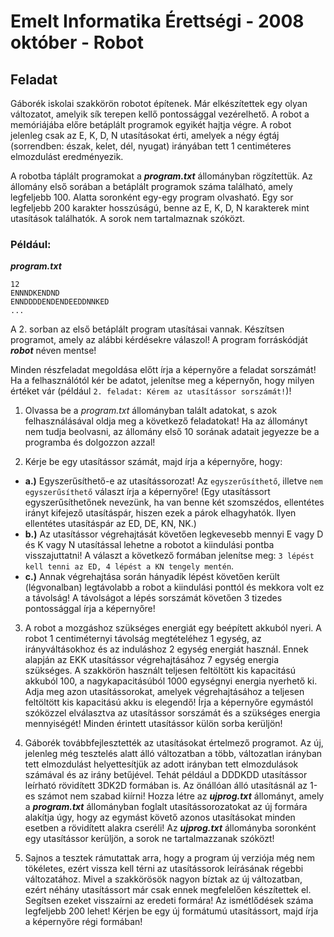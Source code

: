 # Emelt Informatika Érettségi - 2008 október - Robot

## Feladat
Gáborék iskolai szakkörön robotot építenek. Már elkészítettek egy olyan változatot, amelyik sík terepen kellő pontossággal vezérelhető. A robot a memóriájába előre betáplált programok egyikét hajtja végre. A robot jelenleg csak az E, K, D, N utasításokat érti, amelyek a négy égtáj (sorrendben: észak, kelet, dél, nyugat) irányában tett 1 centiméteres elmozdulást eredményezik.

A robotba táplált programokat a **_program.txt_** állományban rögzítettük. Az állomány első sorában a betáplált programok száma található, amely legfeljebb 100. Alatta soronként egy-egy program olvasható. Egy sor legfeljebb 200 karakter hosszúságú, benne az E, K, D, N karakterek mint utasítások találhatók. A sorok nem tartalmaznak szóközt.

### Például:
**_program.txt_**
```
12
ENNNDKENDND
ENNDDDDENDENDEEDDNNKED
...
```

A 2. sorban az első betáplált program utasításai vannak.
Készítsen programot, amely az alábbi kérdésekre válaszol! A program forráskódját **_robot_** néven mentse!

Minden részfeladat megoldása előtt írja a képernyőre a feladat sorszámát! Ha a felhasználótól kér be adatot, jelenítse meg a képernyőn, hogy milyen értéket vár (például `2. feladat: Kérem az utasítássor sorszámát!`)!

1. Olvassa be a _program.txt_ állományban talált adatokat, s azok felhasználásával oldja meg a következő feladatokat! Ha az állományt nem tudja beolvasni, az állomány első 10 sorának adatait jegyezze be a programba és dolgozzon azzal!

2. Kérje be egy utasítássor számát, majd írja a képernyőre, hogy:

- **a.)** Egyszerűsíthető-e az utasítássorozat! Az `egyszerűsíthető`, illetve `nem egyszerűsíthető` választ írja a képernyőre! (Egy utasítássort egyszerűsíthetőnek nevezünk, ha van benne két szomszédos, ellentétes irányt kifejező utasításpár, hiszen ezek a párok elhagyhatók. Ilyen ellentétes utasításpár az ED, DE, KN, NK.)
- **b.)** Az utasítássor végrehajtását követően legkevesebb mennyi E vagy D és K vagy N utasítással lehetne a robotot a kiindulási pontba visszajuttatni! A választ a következő formában jelenítse meg: `3 lépést kell tenni az ED, 4 lépést a KN tengely mentén`.
- **c.)** Annak végrehajtása során hányadik lépést követően került (légvonalban) legtávolabb a robot a kiindulási ponttól és mekkora volt ez a távolság! A távolságot a lépés sorszámát követően 3 tizedes pontossággal írja a képernyőre!

3. A robot a mozgáshoz szükséges energiát egy beépített akkuból nyeri. A robot 1 centiméternyi távolság megtételéhez 1 egység, az irányváltásokhoz és az induláshoz 2 egység energiát használ. Ennek alapján az EKK utasítássor végrehajtásához 7 egység energia szükséges. A szakkörön használt teljesen feltöltött kis kapacitású akkuból 100, a nagykapacitásúból 1000 egységnyi energia nyerhető ki. Adja meg azon utasítássorokat, amelyek végrehajtásához a teljesen feltöltött kis kapacitású akku is elegendő! Írja a képernyőre egymástól szóközzel elválasztva az utasítássor sorszámát és a szükséges energia mennyiségét! Minden érintett utasítássor külön sorba kerüljön!

4. Gáborék továbbfejlesztették az utasításokat értelmező programot. Az új, jelenleg még tesztelés alatt álló változatban a több, változatlan irányban tett elmozdulást helyettesítjük az adott irányban tett elmozdulások számával és az irány betűjével. Tehát például a DDDKDD utasítássor leírható rövidített 3DK2D formában is. Az önállóan álló utasításnál az 1-es számot nem szabad kiírni! Hozza létre az **_ujprog.txt_** állományt, amely a **_program.txt_** állományban foglalt utasítássorozatokat az új formára alakítja úgy, hogy az egymást követő azonos utasításokat minden esetben a rövidített alakra cseréli! Az **_ujprog.txt_** állományba soronként egy utasítássor kerüljön, a sorok ne tartalmazzanak szóközt!

5. Sajnos a tesztek rámutattak arra, hogy a program új verziója még nem tökéletes, ezért vissza kell térni az utasítássorok leírásának régebbi változatához. Mivel a szakkörösök nagyon bíztak az új változatban, ezért néhány utasítássort már csak ennek megfelelően készítettek el. Segítsen ezeket visszaírni az eredeti formára! Az ismétlődések száma legfeljebb 200 lehet! Kérjen be egy új formátumú utasítássort, majd írja a képernyőre régi formában!
